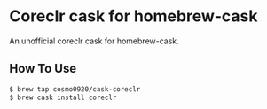 Coreclr cask for homebrew-cask
===

An unofficial coreclr cask for homebrew-cask.

## How To Use

```bash
$ brew tap cosmo0920/cask-coreclr
$ brew cask install coreclr
```
